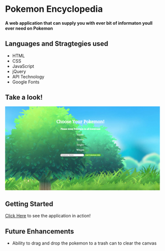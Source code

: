 <h1>Pokemon Encyclopedia</h1>
<h4>A web application that can supply you with ever bit of informaton youll ever need on Pokemon</h4>

<h2>Languages and Stragtegies used</h2>
<ul>
<li>HTML</li>
<li>CSS</li>
<li>JavaScript</li>
<li>jQuery</li>
<li>API Technology</li>
<li>Google Fonts</li>
</ul>

<h2>Take a look!</h2>


![Screenshot!](Project-1-caputre.PNG)


<h2>Getting Started</h2>

[Click Here](https://competent-euler-b82df7.netlify.app/)  to see the application in action! 

<h2>Future Enhancements</h2>

<ul>
<li> Ability to drag and drop the pokemon to a trash can to clear the canvas</li>
</ul>




